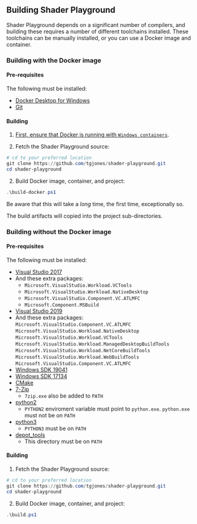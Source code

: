 ## Building Shader Playground

Shader Playground depends on a significant number of compilers, and building
these requires a number of different toolchains installed. These toolchains can
be manually installed, or you can use a Docker image and container.

### Building with the Docker image

#### Pre-requisites

The following must be installed:

* [Docker Desktop for Windows](https://docs.docker.com/docker-for-windows/install/)
* [Git](https://git-scm.com/download/win)

#### Building

1. [First, ensure that Docker is running with `Windows containers`](https://docs.docker.com/docker-for-windows/#:~:text=Switch%20between%20Windows%20and%20Linux,Linux%20containers%20(the%20default)).

1. Fetch the Shader Playground source:

```powershell
# cd to your preferred location
git clone https://github.com/tgjones/shader-playground.git
cd shader-playground
```

2. Build Docker image, container, and project:

```powershell
.\build-docker.ps1
```

Be aware that this will take a _long_ time, the first time, exceptionally so.

The build artifacts will copied into the project sub-directories.

### Building without the Docker image

#### Pre-requisites

The following must be installed:
* [Visual Studio 2017](https://my.visualstudio.com/Downloads?q=visual%20studio%202017)
 * And these extra packages:
    * `Microsoft.VisualStudio.Workload.VCTools`
    * `Microsoft.VisualStudio.Workload.NativeDesktop`
    * `Microsoft.VisualStudio.Component.VC.ATLMFC`
    * `Microsoft.Component.MSBuild`
* [Visual Studio 2019](https://visualstudio.microsoft.com/downloads/)
 * And these extra packages:
    `Microsoft.VisualStudio.Component.VC.ATLMFC`
    `Microsoft.VisualStudio.Workload.NativeDesktop`
    `Microsoft.VisualStudio.Workload.VCTools`
    `Microsoft.VisualStudio.Workload.ManagedDesktopBuildTools`
    `Microsoft.VisualStudio.Workload.NetCoreBuildTools`
    `Microsoft.VisualStudio.Workload.WebBuildTools`
    `Microsoft.VisualStudio.Component.VC.ATLMFC`
* [Windows SDK 19041](https://download.microsoft.com/download/1/c/3/1c3d5161-d9e9-4e4b-9b43-b70fe8be268c/windowssdk/winsdksetup.exe)
* [Windows SDK 17134](https://download.microsoft.com/download/5/A/0/5A08CEF4-3EC9-494A-9578-AB687E716C12/windowssdk/winsdksetup.exe)
* [CMake](https://cmake.org/download/)
* [7-Zip](https://www.7-zip.org/)
  * `7zip.exe` also be added to `PATH`
* [python2](https://www.python.org/download/releases/2.0/)
  * `PYTHON2` enviroment variable must point to `python.exe`. `python.exe` must not be on `PATH`
* [python3](https://www.python.org/downloads/)
  * `PYTHON3` must be on `PATH`
* [depot_tools](https://storage.googleapis.com/chrome-infra/depot_tools.zip)
  * This directory must be on `PATH`

 #### Building

1. Fetch the Shader Playground source:

```powershell
# cd to your preferred location
git clone https://github.com/tgjones/shader-playground.git
cd shader-playground
```

2. Build Docker image, container, and project:

```powershell
.\build.ps1
```
